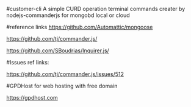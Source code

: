 #customer-cli
A simple CURD operation terminal commands creater by nodejs-commanderjs for mongobd local or cloud

#reference links
https://github.com/Automattic/mongoose

https://github.com/tj/commander.js/

https://github.com/SBoudrias/Inquirer.js/

#Issues ref links:

https://github.com/tj/commander.js/issues/512

#GPDHost
 for web hosting with free domain

 https://gpdhost.com